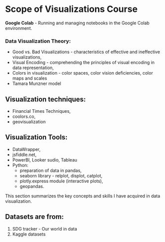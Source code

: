 # Scope of Visualizations Course

**Google Colab** - 
Running and managing notebooks in the Google Colab environment.
  
### Data Visualization Theory:
  - Good vs. Bad Visualizations - characteristics of effective and ineffective visualizations,
  - Visual Encoding - comprehending the principles of visual encoding in data representation,
  - Colors in visualization - color spaces, color vision deficiencies, color maps and scales
  - Tamara Munzner model

## Visualization techniques:
- Financial Times Techniques,
- coolors.co,
- geovisualization
  
  
## Visualization Tools:
  - DataWrapper,
  - jsfiddle.net,
  - PowerBI, Looker sudio, Tableau
  - Python:
    - preparation of data in pandas,
    - seaborn library - relplot, displot, catplot,
    - plotly.express module (interactive plots),
    - geopandas.



This section summarizes the key concepts and skills I have acquired in data visualization.


## Datasets are from:
1. SDG tracker - Our world in data
2. Kaggle datasets


